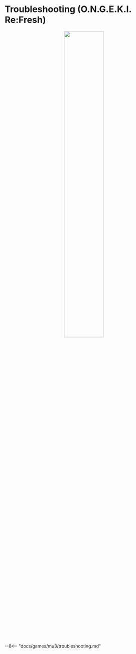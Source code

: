 # Troubleshooting (O.N.G.E.K.I. Re:Fresh)
<div style="text-align: center;">
    <img src="/img/ongeki/sddt/refresh.png" width="50%">
</div>
--8<-- "docs/games/mu3/troubleshooting.md"
